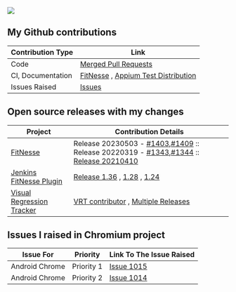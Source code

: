 ![](https://github-readme-stats.vercel.app/api?username=suratdas&show_icons=true&hide=stars&include_all_commits=true&custom_title=Surat%27s%20Github%20Stats%20%28Java%2C%20TypeScript%2C%20Shell%29)

## My Github contributions
Contribution Type              |Link
-----------------              |----
|Code                          |[Merged Pull Requests](https://github.com/search?q=author%3Asuratdas&type=pullrequests&s=created&o=desc)|
|CI, Documentation             |[FitNesse](https://github.com/unclebob/fitnesse/pull/1391) , [Appium Test Distribution](https://github.com/AppiumTestDistribution/AppiumTestDistribution)|
|Issues Raised                 |[Issues](https://github.com/search?q=author%3Asuratdas&type=issues&s=created&o=desc)        |

## Open source releases with my changes
Project|Contribution Details
-------|-------------
|[FitNesse](http://fitnesse.org/)|Release 20230503 - [#1403](https://github.com/unclebob/fitnesse/pull/1403),[#1409](https://github.com/unclebob/fitnesse/pull/1409) :: Release 20220319 - [#1343](https://github.com/unclebob/fitnesse/pull/1343),[#1344](https://github.com/unclebob/fitnesse/pull/1344) :: [Release 20210410](https://github.com/unclebob/fitnesse/pull/1318)|
|[Jenkins FitNesse Plugin](https://plugins.jenkins.io/fitnesse/)| [Release 1.36](https://github.com/jenkinsci/fitnesse-plugin/pull/42) , [1.28](https://github.com/jenkinsci/fitnesse-plugin/pull/36) , [1.24](https://github.com/jenkinsci/fitnesse-plugin/pull/32)|
|[Visual Regression Tracker](https://github.com/Visual-Regression-Tracker/Visual-Regression-Tracker)|[VRT contributor](https://github.com/Visual-Regression-Tracker/Visual-Regression-Tracker#contributors-) , [Multiple Releases](https://github.com/Visual-Regression-Tracker/Visual-Regression-Tracker/releases)|

## Issues I raised in Chromium project
Issue For      | Priority   | Link To The Issue Raised
-------------- | ---------- | ------------------------
Android Chrome | Priority 1 | [Issue 1015](https://bugs.chromium.org/p/chromedriver/issues/detail?id=1015)|
Android Chrome | Priority 2 | [Issue 1014](https://bugs.chromium.org/p/chromedriver/issues/detail?id=1014)|
